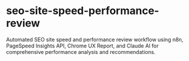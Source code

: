 # seo-site-speed-performance-review
Automated SEO site speed and performance review workflow using n8n, PageSpeed Insights API, Chrome UX Report, and Claude AI for comprehensive performance analysis and recommendations.
